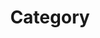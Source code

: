 ---
title: "Category"
layout: categories
permalink: /categories/
author_profilesd: true
sidebar_main: true
---